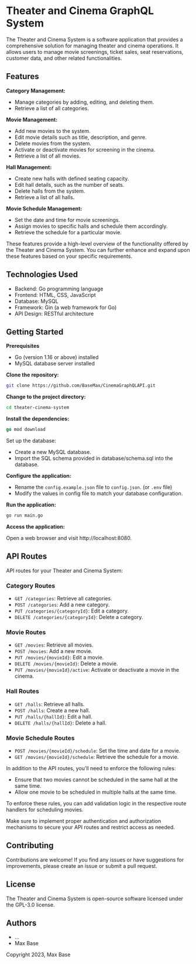 # Theater and Cinema GraphQL System

The Theater and Cinema System is a software application that provides a comprehensive solution for managing theater and cinema operations. It allows users to manage movie screenings, ticket sales, seat reservations, customer data, and other related functionalities.

## Features

**Category Management:**

- Manage categories by adding, editing, and deleting them.
- Retrieve a list of all categories.

**Movie Management:**

- Add new movies to the system.
- Edit movie details such as title, description, and genre.
- Delete movies from the system.
- Activate or deactivate movies for screening in the cinema.
- Retrieve a list of all movies.

**Hall Management:**

- Create new halls with defined seating capacity.
- Edit hall details, such as the number of seats.
- Delete halls from the system.
- Retrieve a list of all halls.

**Movie Schedule Management:**

- Set the date and time for movie screenings.
- Assign movies to specific halls and schedule them accordingly.
- Retrieve the schedule for a particular movie.

These features provide a high-level overview of the functionality offered by the Theater and Cinema System. You can further enhance and expand upon these features based on your specific requirements.

## Technologies Used

- Backend: Go programming language
- Frontend: HTML, CSS, JavaScript
- Database: MySQL
- Framework: Gin (a web framework for Go)
- API Design: RESTful architecture

## Getting Started

**Prerequisites**

- Go (version 1.16 or above) installed
- MySQL database server installed

**Clone the repository:**

```bash
git clone https://github.com/BaseMax/CinemaGraphQLAPI.git
```

**Change to the project directory:**

```bash
cd theater-cinema-system
```

**Install the dependencies:**

```go
go mod download
```

Set up the database:

- Create a new MySQL database.
- Import the SQL schema provided in database/schema.sql into the database.

**Configure the application:**

- Rename the `config.example.json` file to `config.json`. (or `.env` file)
- Modify the values in config file to match your database configuration.

**Run the application:**

```bash
go run main.go
```

**Access the application:**

Open a web browser and visit http://localhost:8080.

## API Routes

API routes for your Theater and Cinema System:

### Category Routes

- `GET /categories`: Retrieve all categories.
- `POST /categories`: Add a new category.
- `PUT /categories/{categoryId}`: Edit a category.
- `DELETE /categories/{categoryId}`: Delete a category.

### Movie Routes

- `GET /movies`: Retrieve all movies.
- `POST /movies`: Add a new movie.
- `PUT /movies/{movieId}`: Edit a movie.
- `DELETE /movies/{movieId}`: Delete a movie.
- `PUT /movies/{movieId}/active`: Activate or deactivate a movie in the cinema.

### Hall Routes

- `GET /halls`: Retrieve all halls.
- `POST /halls`: Create a new hall.
- `PUT /halls/{hallId}`: Edit a hall.
- `DELETE /halls/{hallId}`: Delete a hall.

### Movie Schedule Routes

- `POST /movies/{movieId}/schedule`: Set the time and date for a movie.
- `GET /movies/{movieId}/schedule`: Retrieve the schedule for a movie.

In addition to the API routes, you'll need to enforce the following rules:

- Ensure that two movies cannot be scheduled in the same hall at the same time.
- Allow one movie to be scheduled in multiple halls at the same time.

To enforce these rules, you can add validation logic in the respective route handlers for scheduling movies.

Make sure to implement proper authentication and authorization mechanisms to secure your API routes and restrict access as needed.

## Contributing

Contributions are welcome! If you find any issues or have suggestions for improvements, please create an issue or submit a pull request.

## License

The Theater and Cinema System is open-source software licensed under the GPL-3.0 license.

## Authors

- ...
- Max Base

Copyright 2023, Max Base
